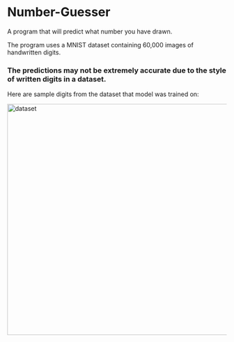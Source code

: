 # Number-Guesser
A program that will predict what number you have drawn.

The program uses a MNIST dataset containing 60,000 images of handwritten digits.

### The predictions may not be extremely accurate due to the style of written digits in a dataset.

Here are sample digits from the dataset that model was trained on:

<img width="531" alt="dataset" src="https://user-images.githubusercontent.com/37957834/137697676-85cd30bf-661e-4f3d-8a0c-d01f0864834a.png">
